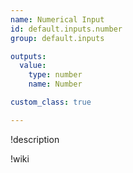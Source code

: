 ```yaml
---
name: Numerical Input
id: default.inputs.number
group: default.inputs

outputs:
  value:
    type: number
    name: Number

custom_class: true

---
```


!description


!wiki

